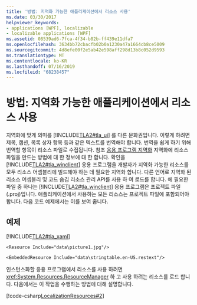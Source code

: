 ```yaml
---
title: '방법: 지역화 가능한 애플리케이션에서 리소스 사용'
ms.date: 03/30/2017
helpviewer_keywords:
- applications [WPF], localizable
- localizable applications [WPF]
ms.assetid: 08539ad6-7fca-4f34-b82b-ff439e11dfa7
ms.openlocfilehash: 3634bb72cbacfb02b0a1230a47a1664cb8ce5009
ms.sourcegitcommit: 4d8efe00f2e5ab42e598aff298d13b8c052d9593
ms.translationtype: MT
ms.contentlocale: ko-KR
ms.lasthandoff: 07/16/2019
ms.locfileid: "68238457"
---
```

# <a name="how-to-use-resources-in-localizable-applications"></a>방법: 지역화 가능한 애플리케이션에서 리소스 사용
지역화에 맞게 의미를 [!INCLUDE[TLA2#tla_ui](../../../../includes/tla2sharptla-ui-md.md)] 를 다른 문화권입니다. 이렇게 하려면 제목, 캡션, 목록 상자 항목 등과 같은 텍스트를 번역해야 합니다. 번역을 쉽게 하기 위해 번역할 항목이 리소스 파일로 수집됩니다. 참조 [응용 프로그램 지역화](how-to-localize-an-application.md) 지역화에 리소스 파일을 만드는 방법에 대 한 정보에 대 한 합니다. 확인을 [!INCLUDE[TLA2#tla_winclient](../../../../includes/tla2sharptla-winclient-md.md)] 응용 프로그램을 개발자가 지역화 가능한 리소스를 모두 리소스 어셈블리에 빌드해야 하는 데 필요한 지역화 합니다. 다른 언어로 지역화 된 리소스 어셈블리 및 코드 숨김 리소스 관리 API를 사용 하 여 로드를 합니다. 에 필요한 파일 중 하나는 [!INCLUDE[TLA2#tla_winclient](../../../../includes/tla2sharptla-winclient-md.md)] 응용 프로그램은 프로젝트 파일 (.proj)입니다. 애플리케이션에서 사용하는 모든 리소스는 프로젝트 파일에 포함되어야 합니다. 다음 코드 예제에서는 이를 보여 줍니다.  
  
## <a name="example"></a>예제  
 [!INCLUDE[TLA2#tla_xaml](../../../../includes/tla2sharptla-xaml-md.md)]  
  
 `<Resource Include="data\picture1.jpg"/>`  
  
 `<EmbeddedResource Include="data\stringtable.en-US.restext"/>`  
  
 인스턴스화할 응용 프로그램에서 리소스를 사용 하려면 <xref:System.Resources.ResourceManager> 하 고 사용 하려는 리소스를 로드 합니다. 다음에서는 이 작업을 수행하는 방법에 대해 설명합니다.  
  
 [!code-csharp[LocalizationResources#2](~/samples/snippets/csharp/VS_Snippets_Wpf/LocalizationResources/CSharp/page1.xaml.cs#2)]
